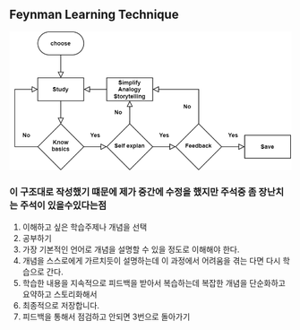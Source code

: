 ## Feynman Learning Technique

<img src="https://github.com/fightmeat/photos/blob/5b1e7c388a2755ae38ab0eb87243bd43337e6d4f/Feynman.png"><br>

### 이 구조대로 작성했기 떄문에 제가 중간에 수정을 했지만 주석중 좀 장난치는 주석이 있을수있다는점 

1. 이해하고 싶은 학습주제나 개념을 선택
2. 공부하기
3. 가장 기본적인 언어로 개념을 설명할 수 있을 정도로 이해해야 한다.
4. 개념을 스스로에게 가르치듯이 설명하는데 이 과정에서 어려움을 겪는 다면 다시 학습으로 간다.
5. 학습한 내용을 지속적으로 피드백을 받아서 복습하는데 복잡한 개념을 단순화하고 요약하고 스토리화해서   
6. 최종적으로 저장합니다.
7. 피드백을 통해서 점검하고 안되면 3번으로 돌아가기
